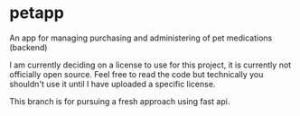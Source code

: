 # petapp
An app for managing purchasing and administering of pet medications (backend)

I am currently deciding on a license to use for this project, it is currently not officially open source. Feel free to read the code but technically you shouldn't use it until I have uploaded a specific license.

This branch is for pursuing a fresh approach using fast api.
